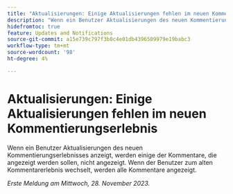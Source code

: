 ```yaml
---
title: "Aktualisierungen: Einige Aktualisierungen fehlen im neuen Kommentierungserlebnis"
description: "Wenn ein Benutzer Aktualisierungen des neuen Kommentierungserlebnisses anzeigt, werden einige der Kommentare, die angezeigt werden sollen, nicht angezeigt. Wenn der Benutzer zum alten Kommentarerlebnis wechselt, werden alle Kommentare angezeigt."
hidefromtoc: true
feature: Updates and Notifications
source-git-commit: a15e739c797f3b0c4e01db4396509979e19babc3
workflow-type: tm+mt
source-wordcount: '98'
ht-degree: 4%

---
```



# Aktualisierungen: Einige Aktualisierungen fehlen im neuen Kommentierungserlebnis

Wenn ein Benutzer Aktualisierungen des neuen Kommentierungserlebnisses anzeigt, werden einige der Kommentare, die angezeigt werden sollen, nicht angezeigt. Wenn der Benutzer zum alten Kommentarerlebnis wechselt, werden alle Kommentare angezeigt.

_Erste Meldung am Mittwoch, 28. November 2023._
